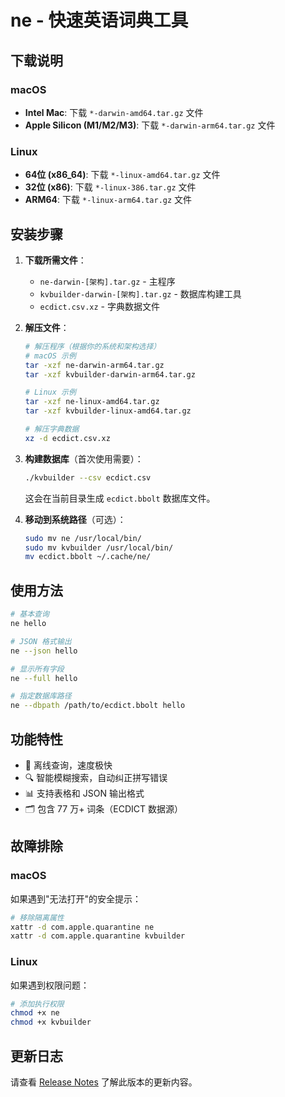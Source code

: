 # ne - 快速英语词典工具

## 下载说明

### macOS
- **Intel Mac**: 下载 `*-darwin-amd64.tar.gz` 文件
- **Apple Silicon (M1/M2/M3)**: 下载 `*-darwin-arm64.tar.gz` 文件

### Linux
- **64位 (x86_64)**: 下载 `*-linux-amd64.tar.gz` 文件
- **32位 (x86)**: 下载 `*-linux-386.tar.gz` 文件
- **ARM64**: 下载 `*-linux-arm64.tar.gz` 文件

## 安装步骤

1. **下载所需文件**：
   - `ne-darwin-[架构].tar.gz` - 主程序
   - `kvbuilder-darwin-[架构].tar.gz` - 数据库构建工具
   - `ecdict.csv.xz` - 字典数据文件

2. **解压文件**：
   ```bash
   # 解压程序（根据你的系统和架构选择）
   # macOS 示例
   tar -xzf ne-darwin-arm64.tar.gz
   tar -xzf kvbuilder-darwin-arm64.tar.gz
   
   # Linux 示例
   tar -xzf ne-linux-amd64.tar.gz
   tar -xzf kvbuilder-linux-amd64.tar.gz
   
   # 解压字典数据
   xz -d ecdict.csv.xz
   ```

3. **构建数据库**（首次使用需要）：
   ```bash
   ./kvbuilder --csv ecdict.csv
   ```
   这会在当前目录生成 `ecdict.bbolt` 数据库文件。

4. **移动到系统路径**（可选）：
   ```bash
   sudo mv ne /usr/local/bin/
   sudo mv kvbuilder /usr/local/bin/
   mv ecdict.bbolt ~/.cache/ne/
   ```

## 使用方法

```bash
# 基本查询
ne hello

# JSON 格式输出
ne --json hello

# 显示所有字段
ne --full hello

# 指定数据库路径
ne --dbpath /path/to/ecdict.bbolt hello
```

## 功能特性

- 🚀 离线查询，速度极快
- 🔍 智能模糊搜索，自动纠正拼写错误
- 📊 支持表格和 JSON 输出格式
- 🗂️ 包含 77 万+ 词条（ECDICT 数据源）

## 故障排除

### macOS
如果遇到"无法打开"的安全提示：
```bash
# 移除隔离属性
xattr -d com.apple.quarantine ne
xattr -d com.apple.quarantine kvbuilder
```

### Linux
如果遇到权限问题：
```bash
# 添加执行权限
chmod +x ne
chmod +x kvbuilder
```

## 更新日志

请查看 [Release Notes](#) 了解此版本的更新内容。